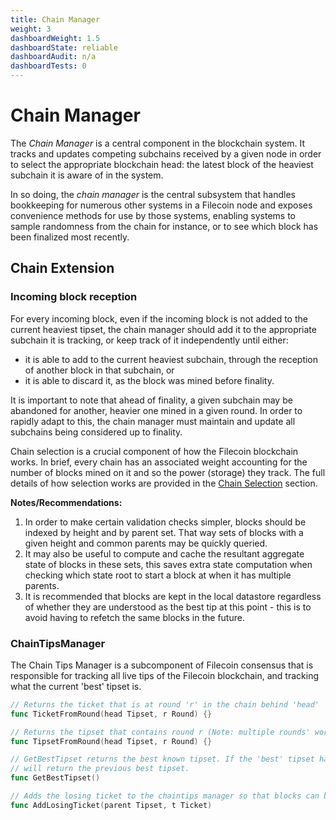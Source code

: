 ```yaml
---
title: Chain Manager
weight: 3
dashboardWeight: 1.5
dashboardState: reliable
dashboardAudit: n/a
dashboardTests: 0
---
```


# Chain Manager

The _Chain Manager_ is a central component in the blockchain system. It tracks and updates competing subchains received by a given node in order to select the appropriate blockchain head: the latest block of the heaviest subchain it is aware of in the system.

In so doing, the _chain manager_ is the central subsystem that handles bookkeeping for numerous other systems in a Filecoin node and exposes convenience methods for use by those systems, enabling systems to sample randomness from the chain for instance, or to see which block has been finalized most recently.

## Chain Extension

### Incoming block reception

For every incoming block, even if the incoming block is not added to the current heaviest tipset, the chain manager should add it to the appropriate subchain it is tracking, or keep track of it independently until either:

- it is able to add to the current heaviest subchain, through the reception of another block in that subchain, or
- it is able to discard it, as the block was mined before finality.

It is important to note that ahead of finality, a given subchain may be abandoned for another, heavier one mined in a given round. In order to rapidly adapt to this, the chain manager must maintain and update all subchains being considered up to finality.

Chain selection is a crucial component of how the Filecoin blockchain works. In brief, every chain has an associated weight accounting for the number of blocks mined on it and so the power (storage) they track. The full details of how selection works are provided in the [Chain Selection](expected_consensus#chain-selection) section.

**Notes/Recommendations:**

1. In order to make certain validation checks simpler, blocks should be indexed by height and by parent set. That way sets of blocks with a given height and common parents may be quickly queried.
2. It may also be useful to compute and cache the resultant aggregate state of blocks in these sets, this saves extra state computation when checking which state root to start a block at when it has multiple parents.
3. It is recommended that blocks are kept in the local datastore regardless of whether they are understood as the best tip at this point - this is to avoid having to refetch the same blocks in the future.

### ChainTipsManager

The Chain Tips Manager is a subcomponent of Filecoin consensus that is responsible for tracking all live tips of the Filecoin blockchain, and tracking what the current 'best' tipset is.

```go
// Returns the ticket that is at round 'r' in the chain behind 'head'
func TicketFromRound(head Tipset, r Round) {}

// Returns the tipset that contains round r (Note: multiple rounds' worth of tickets may exist within a single block due to losing tickets being added to the eventually successfully generated block)
func TipsetFromRound(head Tipset, r Round) {}

// GetBestTipset returns the best known tipset. If the 'best' tipset hasn't changed, then this
// will return the previous best tipset.
func GetBestTipset()

// Adds the losing ticket to the chaintips manager so that blocks can be mined on top of it
func AddLosingTicket(parent Tipset, t Ticket)
```
